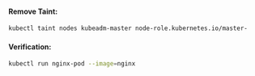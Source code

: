 #### Remove Taint:
```sh
kubectl taint nodes kubeadm-master node-role.kubernetes.io/master-
```
#### Verification:
```sh
kubectl run nginx-pod --image=nginx
```
